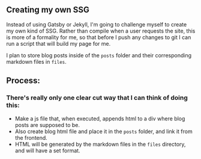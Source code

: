 Creating my own SSG
-
Instead of using Gatsby or Jekyll, I'm going to challenge myself to create my own kind of SSG.
Rather than compile when a user requests the site, this is more of a formality for me, so that before 
I push any changes to git I can run a script that will build my page for me.

I plan to store blog posts inside of the `posts` folder and their corresponding markdown files in `files`.

Process:
-
### There's really only one clear cut way that I can think of doing this:

- Make a js file that, when executed, appends html to a div where blog posts are supposed to be.
- Also create blog html file and place it in the `posts` folder, and link it from the frontend.
- HTML will be generated by the markdown files in the `files` directory, and will have a set format.